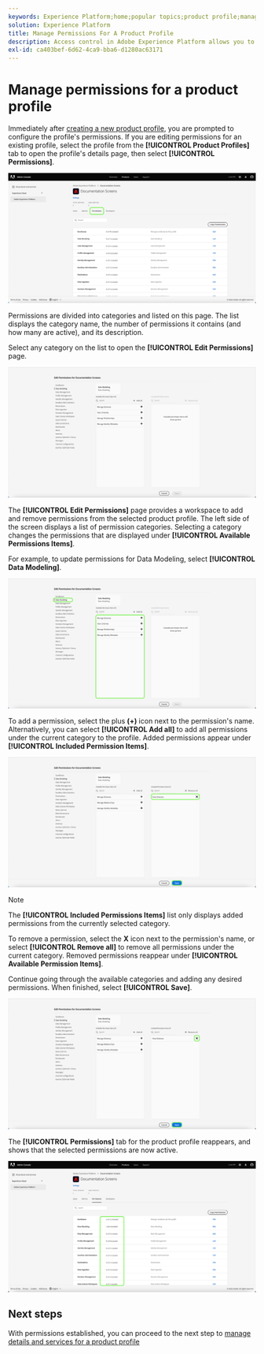 ```yaml
---
keywords: Experience Platform;home;popular topics;product profile;manage permissions
solution: Experience Platform
title: Manage Permissions For A Product Profile
description: Access control in Adobe Experience Platform allows you to manage roles and permissions for various Platform capabilities by using the Adobe Admin Console. This document serves as a guide for how to manage permissions for a product profile for Platform.
exl-id: ca403bef-6d62-4ca9-bba6-d1280ac63171
---
```

# Manage permissions for a product profile

Immediately after [creating a new product profile](#create-a-new-product-profile), you are prompted to configure the profile's permissions. If you are editing permissions for an existing profile, select the profile from the **[!UICONTROL Product Profiles]** tab to open the profile's details page, then select **[!UICONTROL Permissions]**.

![permissions](../images/permissions.png)

Permissions are divided into categories and listed on this page. The list displays the category name, the number of permissions it contains (and how many are active), and its description.

Select any category on the list to open the **[!UICONTROL Edit Permissions]** page.

![edit-permissions](../images/edit-permissions.png)

The **[!UICONTROL Edit Permissions]** page provides a workspace to add and remove permissions from the selected product profile. The left side of the screen displays a list of permission categories. Selecting a category changes the permissions that are displayed under **[!UICONTROL Available Permissions Items]**.

For example, to update permissions for Data Modeling, select **[!UICONTROL Data Modeling]**.

![profile-management](../images/profile-management.png)

To add a permission, select the plus **(+)** icon next to the permission's name. Alternatively, you can select **[!UICONTROL Add all]** to add all permissions under the current category to the profile. Added permissions appear under **[!UICONTROL Included Permission Items]**.

![add-permission](../images/add-permission.png)

>[!NOTE]
>
>The **[!UICONTROL Included Permissions Items]** list only displays added permissions from the currently selected category.

To remove a permission, select the **X** icon next to the permission's name, or select **[!UICONTROL Remove all]** to remove all permissions under the current category. Removed permissions reappear under **[!UICONTROL Available Permission Items]**.

Continue going through the available categories and adding any desired permissions. When finished, select **[!UICONTROL Save]**.

![remove-permisson](../images/remove-permission.png)

The **[!UICONTROL Permissions]** tab for the product profile reappears, and shows that the selected permissions are now active.

![permissions-updated](../images/permissions-updated.png)

## Next steps

With permissions established, you can proceed to the next step to [manage details and services for a product profile](details-and-services.md)
